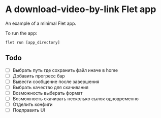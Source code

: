 # A download-video-by-link Flet app

An example of a minimal Flet app.

To run the app:

```
flet run [app_directory]
```

## Todo
- [ ] Выбрать путь где сохранить файл иначе в home
- [ ] Добавить прогресс бар
- [ ] Вывести сообщение после завершения
- [ ] Выбрать качество для скачивания
- [ ] Возможность выберать формат
- [ ] Возможность скачивать несколько сылок одновременно
- [ ] Отделить конфиги
- [ ] Подправить UI